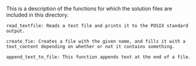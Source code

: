 This is a description of the functions for which the solution files are included in this directory.

	read_textfile: Reads a text file and prints it to the POSIX standard output.

	create_fie: Creates a file with the given name, and fills it with a text_content depending on whether or not it contains something.

	append_text_to_file: This function appends text at the end of a file.
